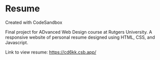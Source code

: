 # Resume
Created with CodeSandbox

Final project for ADvanced Web Design course at Rutgers University. 
A responsive website of personal resume designed using HTML, CSS, and Javascript.

Link to view resume: https://cd6kk.csb.app/ 
